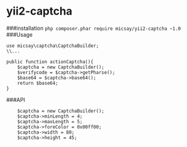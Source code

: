 # yii2-captcha
###installation
`php composer.phar require micsay/yii2-captcha ~1.0`
###Usage
```
use micsay\captcha\CaptchaBuilder;
\\...

public function actionCaptcha(){
    $captcha = new CaptchaBuilder();
    $verifycode = $captcha->getPharse();
    $base64 = $captcha->base64();
    return $base64;
}

```

###API
```
    $captcha = new CaptchaBuilder();
    $captcha->minLength = 4;
    $captcha->maxLength = 5;
    $captcha->foreColor = 0x00ff00;
    $captcha->width = 80;
    $captcha->height = 45;
```
